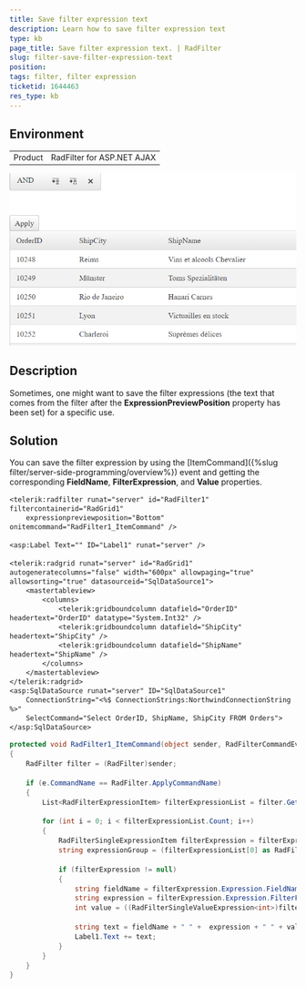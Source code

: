 ```yaml
---
title: Save filter expression text
description: Learn how to save filter expression text
type: kb
page_title: Save filter expression text. | RadFilter
slug: filter-save-filter-expression-text
position: 
tags: filter, filter expression
ticketid: 1644463
res_type: kb
---
```


## Environment

<table>
	<tbody>
		<tr>
			<td>Product</td>
			<td>RadFilter for ASP.NET AJAX</td>
		</tr>
	</tbody>
</table>

![Savinng the filter expression text](images/filter-save-filter-expression-text.gif "Savinng the filter expression text ")

## Description


Sometimes, one might want to save the filter expressions (the text that comes from the filter after the **ExpressionPreviewPosition** property has been set) for a specific use.

## Solution

You can save the filter expression by using the [ItemCommand]({%slug filter/server-side-programming/overview%}) event and getting the corresponding **FieldName**, **FilterExpression**, and **Value** properties.

````ASP.NET
<telerik:radfilter runat="server" id="RadFilter1" filtercontainerid="RadGrid1"
    expressionpreviewposition="Bottom" onitemcommand="RadFilter1_ItemCommand" />

<asp:Label Text="" ID="Label1" runat="server" />

<telerik:radgrid runat="server" id="RadGrid1" autogeneratecolumns="false" width="600px" allowpaging="true" allowsorting="true" datasourceid="SqlDataSource1">
    <mastertableview>
        <columns>
            <telerik:gridboundcolumn datafield="OrderID" headertext="OrderID" datatype="System.Int32" />
            <telerik:gridboundcolumn datafield="ShipCity" headertext="ShipCity" />
            <telerik:gridboundcolumn datafield="ShipName" headertext="ShipName" />
        </columns>
    </mastertableview>
</telerik:radgrid>
<asp:SqlDataSource runat="server" ID="SqlDataSource1"
    ConnectionString="<%$ ConnectionStrings:NorthwindConnectionString %>"
    SelectCommand="Select OrderID, ShipName, ShipCity FROM Orders"></asp:SqlDataSource>
````
````C#
protected void RadFilter1_ItemCommand(object sender, RadFilterCommandEventArgs e)
{
    RadFilter filter = (RadFilter)sender;

    if (e.CommandName == RadFilter.ApplyCommandName)
    {
        List<RadFilterExpressionItem> filterExpressionList = filter.GetAllExpressionItems();

        for (int i = 0; i < filterExpressionList.Count; i++)
        {
            RadFilterSingleExpressionItem filterExpression = filterExpressionList[i] as RadFilterSingleExpressionItem;
            string expressionGroup = (filterExpressionList[0] as RadFilterGroupExpressionItem).Expression.GroupOperation.ToString();

            if (filterExpression != null)
            {
                string fieldName = filterExpression.Expression.FieldName;
                string expression = filterExpression.Expression.FilterFunction.ToString();
                int value = ((RadFilterSingleValueExpression<int>)filterExpression.Expression).Value;

                string text = fieldName + " " +  expression + " " + value.ToString() + expressionGroup;
                Label1.Text += text;
            }
        }
    }
}
````
````VB
````

 